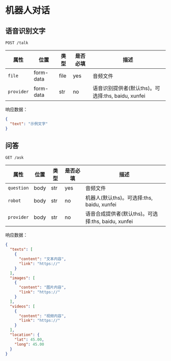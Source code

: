 # 机器人对话

## 语音识别文字

```
POST /talk
```

| 属性       | 位置      | 类型 | 是否必填 | 描述                                               |
| ---------- | --------- | ---- | -------- | -------------------------------------------------- |
| `file`     | form-data | file | yes      | 音频文件                                           |
| `provider` | form-data | str  | no       | 语音识别提供者(默认ths)。可选择:ths, baidu, xunfei |

响应数据：

```json
{
  "text": "示例文字"
}
```

## 问答

```
GET /ask
```

| 属性       | 位置 | 类型 | 是否必填 | 描述                                               |
| ---------- | ---- | ---- | -------- | -------------------------------------------------- |
| `question` | body | str  | yes      | 音频文件                                           |
| `robot`    | body | str  | no       | 机器人(默认ths)。可选择:ths, baidu, xunfei         |
| `provider` | body | str  | no       | 语音合成提供者(默认ths)。可选择:ths, baidu, xunfei |

响应数据：

```json
{
  "texts": [
    {
      "content": "文本内容",
      "link": "https://"
    }
  ],
  "images": [
    {
      "content": "图片内容",
      "link": "https://"
    }
  ],
  "videos": [
    {
      "content": "视频内容",
      "link": "https://"
    }
  ],
  "location": {
    "lat": 45.00,
    "long": 45.00
  }
}
```

